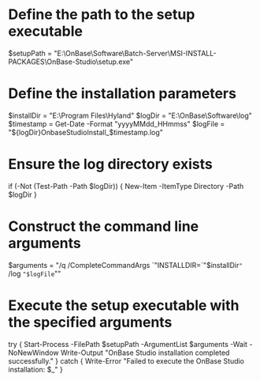 # Define the path to the setup executable
$setupPath = "E:\OnBase\Software\Batch-Server\MSI-INSTALL-PACKAGES\OnBase-Studio\setup.exe"

# Define the installation parameters
$installDir = "E:\Program Files\Hyland\"
$logDir = "E:\OnBase\Software\log\"
$timestamp = Get-Date -Format "yyyyMMdd_HHmmss"
$logFile = "${logDir}OnbaseStudioInstall_$timestamp.log"

# Ensure the log directory exists
if (-Not (Test-Path -Path $logDir)) {
    New-Item -ItemType Directory -Path $logDir
}

# Construct the command line arguments
$arguments = "/q /CompleteCommandArgs `"INSTALLDIR=`"$installDir`"` /log `"$logFile`""

# Execute the setup executable with the specified arguments
try {
    Start-Process -FilePath $setupPath -ArgumentList $arguments -Wait -NoNewWindow
    Write-Output "OnBase Studio installation completed successfully."
} catch {
    Write-Error "Failed to execute the OnBase Studio installation: $_"
}
